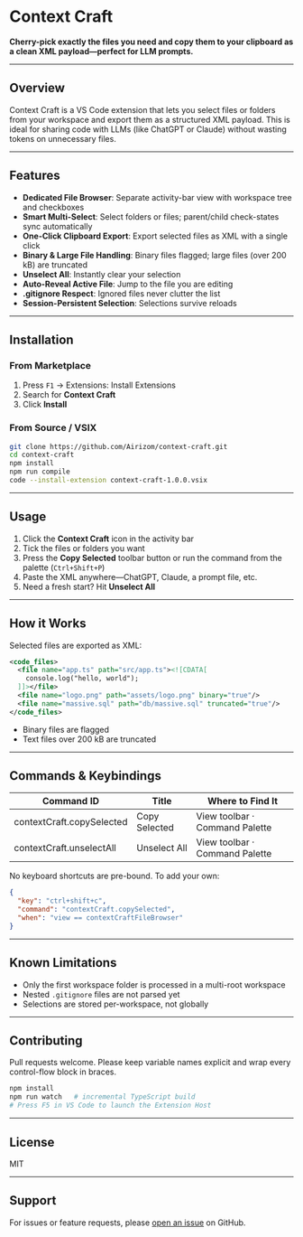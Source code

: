 # Context Craft

**Cherry-pick exactly the files you need and copy them to your clipboard as a clean XML payload—perfect for LLM prompts.**

---

## Overview
 
Context Craft is a VS Code extension that lets you select files or folders from your workspace and export them as a structured XML payload. This is ideal for sharing code with LLMs (like ChatGPT or Claude) without wasting tokens on unnecessary files.

---

## Features

- **Dedicated File Browser**: Separate activity-bar view with workspace tree and checkboxes
- **Smart Multi-Select**: Select folders or files; parent/child check-states sync automatically
- **One-Click Clipboard Export**: Export selected files as XML with a single click
- **Binary & Large File Handling**: Binary files flagged; large files (over 200 kB) are truncated
- **Unselect All**: Instantly clear your selection
- **Auto-Reveal Active File**: Jump to the file you are editing
- **.gitignore Respect**: Ignored files never clutter the list
- **Session-Persistent Selection**: Selections survive reloads

---

## Installation

### From Marketplace
1. Press `F1` → Extensions: Install Extensions
2. Search for **Context Craft**
3. Click **Install**

### From Source / VSIX
```sh
git clone https://github.com/Airizom/context-craft.git
cd context-craft
npm install
npm run compile
code --install-extension context-craft-1.0.0.vsix
```

---

## Usage

1. Click the **Context Craft** icon in the activity bar
2. Tick the files or folders you want
3. Press the **Copy Selected** toolbar button or run the command from the palette (`Ctrl+Shift+P`)
4. Paste the XML anywhere—ChatGPT, Claude, a prompt file, etc.
5. Need a fresh start? Hit **Unselect All**

---

## How it Works

Selected files are exported as XML:

```xml
<code_files>
  <file name="app.ts" path="src/app.ts"><![CDATA[
    console.log("hello, world");
  ]]></file>
  <file name="logo.png" path="assets/logo.png" binary="true"/>
  <file name="massive.sql" path="db/massive.sql" truncated="true"/>
</code_files>
```
- Binary files are flagged
- Text files over 200 kB are truncated

---

## Commands & Keybindings

| Command ID                  | Title         | Where to Find It                        |
|-----------------------------|---------------|-----------------------------------------|
| contextCraft.copySelected   | Copy Selected | View toolbar · Command Palette          |
| contextCraft.unselectAll    | Unselect All  | View toolbar · Command Palette          |

No keyboard shortcuts are pre-bound. To add your own:

```json
{
  "key": "ctrl+shift+c",
  "command": "contextCraft.copySelected",
  "when": "view == contextCraftFileBrowser"
}
```

---

## Known Limitations

- Only the first workspace folder is processed in a multi-root workspace
- Nested `.gitignore` files are not parsed yet
- Selections are stored per-workspace, not globally

---

## Contributing

Pull requests welcome. Please keep variable names explicit and wrap every control-flow block in braces.

```sh
npm install
npm run watch   # incremental TypeScript build
# Press F5 in VS Code to launch the Extension Host
```

---

## License

MIT

---

## Support

For issues or feature requests, please [open an issue](https://github.com/Airizom/context-craft/issues) on GitHub.
